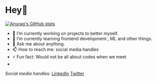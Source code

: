 # Hey👋
<!-- ![example workflow](https://github.com/github/docs/workflows/main.yml/badge.svg) -->
<!--
**maxxies/maxxies** is a ✨ _special_ ✨ repository because its `README.md` (this file) appears on your GitHub profile.


Here are some ideas to get you started:
-->
[![Anurag's GitHub stats](https://github-readme-stats.vercel.app/api?username=maxxies)](https://github.com/anuraghazra/github-readme-stats&show_icons=true&theme=tokyonight)
- 🔭 I’m currently working on projects to better myself.
- 🌱 I’m currently learning frontend development , ML and other things.
- 💬 Ask me about anything.
- 📫 How to reach me: social media handles
- ⚡ Fun fact: Would not be all about codes when we meet
- 

_Social media handles:_
[LinkedIn](https://www.linkedin.com/in/maxwell-mawube-588444193/)
[Twitter](https://twitter.com/maxwell_mawube)

